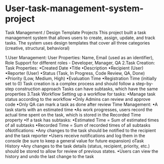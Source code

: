 # User-task-management-system-project
Task Management / Design Template Projects This project built a task management system that allows users to create, assign, update, and track tasks. The system uses design templates that cover all three categories (creative, structural, behavioral)

1.User Management:
User Properties: Name, Email (used as an identifier), Role
Support for different roles - Developer, Manager, QA
2.Task Creation:
Task Properties:
•Created Date
•Title
•Description
•Recipient (User)
•Reporter (User)
•Status (Task, In Progress, Code Review, QA, Done)
•Priority (Low, Medium, High)
•Evaluation Time
•Registration Time (initially set to 0)
Task creation is a complex process and should follow a step-by-step construction approach
Tasks can have subtasks, which have the same properties
3.Task Workflow
Setting up a workflow for tasks:
•Manage task status according to the workflow
•Only Admins can review and approve code
•Only QA can mark a task as done after review
Time Management:
•A task starts with an estimated time
•As work progresses, users record the actual time spent on the task, which is stored in the Recorded Time property
•If a task has subtasks:
•Estimated Time = Sum of estimated times of all subtasks
•Recorded Time = Sum of recorded times of all subtasks
oNotifications:
•Any changes to the task should be notified to the recipient and the task reporter
•Users receive notifications and log them in the console (be sure to keep a general value for future expansion)
oTask History
•Any changes to the task details (status, recipient, priority, etc.) should be stored to allow for review of previous states.
•Users can view the history and undo the last change to the task
